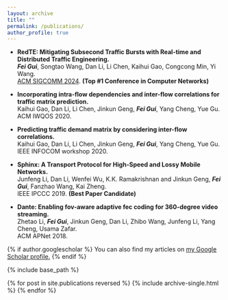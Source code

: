 ```yaml
---
layout: archive
title: ""
permalink: /publications/
author_profile: true
---
```


* **RedTE: Mitigating Subsecond Traffic Bursts with Real-time and Distributed Traffic Engineering.**    
**_Fei Gui_**, Songtao Wang, Dan Li, Li Chen, Kaihui Gao, Congcong Min, Yi Wang.   
[ACM SIGCOMM 2024](https://conferences.sigcomm.org/sigcomm/2024/). **(Top #1 Conference in Computer Networks)**    

* **Incorporating intra-flow dependencies and inter-flow correlations for traffic matrix prediction.**    
Kaihui Gao, Dan Li, Li Chen, Jinkun Geng, **_Fei Gui_**, Yang Cheng, Yue Gu.   
ACM IWQOS 2020.  

* **Predicting traffic demand matrix by considering inter-flow correlations.**   
Kaihui Gao, Dan Li, Li Chen, Jinkun Geng, **_Fei Gui_**, Yang Cheng, Yue Gu.   
IEEE INFOCOM workshop 2020.  


* **Sphinx: A Transport Protocol for High-Speed and Lossy Mobile Networks.**    
Junfeng Li, Dan Li, Wenfei Wu, K.K. Ramakrishnan and Jinkun Geng, **_Fei Gui_**, Fanzhao Wang, Kai Zheng.   
IEEE IPCCC 2019. **(Best Paper Candidate)**   

* **Dante: Enabling fov-aware adaptive fec coding for 360-degree video streaming.**   
Zhetao Li, **_Fei Gui_**, Jinkun Geng, Dan Li, Zhibo Wang, Junfeng Li, Yang Cheng, Usama Zafar.  
ACM APNet 2018.   


{% if author.googlescholar %}
  You can also find my articles on <u><a href="{{author.googlescholar}}">my Google Scholar profile</a>.</u>
{% endif %}

{% include base_path %}

{% for post in site.publications reversed %}
  {% include archive-single.html %}
{% endfor %}
